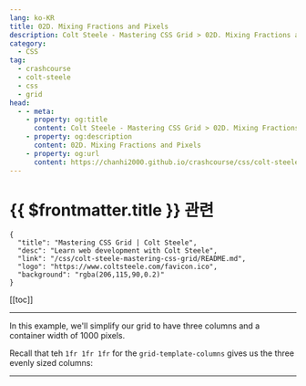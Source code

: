 ```yaml
---
lang: ko-KR
title: 02D. Mixing Fractions and Pixels
description: Colt Steele - Mastering CSS Grid > 02D. Mixing Fractions and Pixels
category:
  - CSS
tag: 
  - crashcourse
  - colt-steele
  - css
  - grid
head:
  - - meta:
    - property: og:title
      content: Colt Steele - Mastering CSS Grid > 02D. Mixing Fractions and Pixels
    - property: og:description
      content: 02D. Mixing Fractions and Pixels
    - property: og:url
      content: https://chanhi2000.github.io/crashcourse/css/colt-steele-mastering-css-grid/02D.html
---
```


# {{ $frontmatter.title }} 관련

```component VPCard
{
  "title": "Mastering CSS Grid | Colt Steele",
  "desc": "Learn web development with Colt Steele",
  "link": "/css/colt-steele-mastering-css-grid/README.md",
  "logo": "https://www.coltsteele.com/favicon.ico",
  "background": "rgba(206,115,90,0.2)"
}
```

[[toc]]

---

<SiteInfo
  name="Mixing Fractions and Pixels | Colt Steele"
  desc="You aren't stuck with just one unit when defining a grid. Mixing units allows for more complex layouts."
  url="https://www.coltsteele.com/tutorials/mastering-css-grid/units-and-utilities/mixing-fractions-and-pixels"
  logo="https://res.cloudinary.com/dwppkb069/image/upload/v1684239486/css-grid-tutorial_dfsfgn.png"
  preview="https://www.coltsteele.com/api/og?title=Mixing+Fractions+and+Pixels"/>

<VidStack src="https://stream.mux.com/lWnQm1FfbgQJg5NzuFB3midyAOiiiRByys74mDXb58c.m3u8?redundant_streams=true" />

In this example, we'll simplify our grid to have three columns and a container width of 1000 pixels.

Recall that teh `1fr 1fr 1fr` for the `grid-template-columns` gives us the three evenly sized columns:

<!-- TODO: 작성 -->

---
